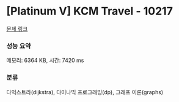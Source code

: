 # [Platinum V] KCM Travel - 10217 

[문제 링크](https://www.acmicpc.net/problem/10217) 

### 성능 요약

메모리: 6364 KB, 시간: 7420 ms

### 분류

다익스트라(dijkstra), 다이나믹 프로그래밍(dp), 그래프 이론(graphs)

